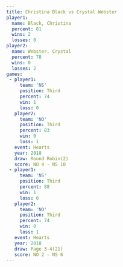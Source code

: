```yaml
---
title: Christina Black vs Crystal Webster
player1:                
  name: Black, Christina
  percent: 81           
  wins: 2               
  losses: 0             
player2:                
  name: Webster, Crystal
  percent: 78           
  wins: 0               
  losses: 2             
games:
 - player1:         
     team: 'NS'     
     position: Third
     percent: 74    
     win: 1         
     loss: 0        
   player2:         
     team: 'NO'     
     position: Third
     percent: 83    
     win: 0         
     loss: 1        
   event: Hearts       
   year: 2018          
   draw: Round Robin(2)
   score: NO 4 - NS 10 
 - player1:         
     team: 'NS'     
     position: Third
     percent: 88    
     win: 1         
     loss: 0        
   player2:         
     team: 'NO'     
     position: Third
     percent: 74    
     win: 0         
     loss: 1        
   event: Hearts     
   year: 2018        
   draw: Page 3-4(21)
   score: NO 2 - NS 6
---
```

